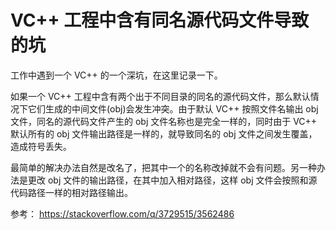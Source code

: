 VC++ 工程中含有同名源代码文件导致的坑
===============================

工作中遇到一个 VC++ 的一个深坑，在这里记录一下。

如果一个 VC++ 工程中含有两个出于不同目录的同名的源代码文件，那么默认情况下它们生成的中间文件(obj)会发生冲突。由于默认 VC++ 按照文件名输出 obj 文件，同名的源代码文件产生的 obj 文件名称也是完全一样的，同时由于 VC++ 默认所有的 obj 文件输出路径是一样的，就导致同名的 obj 文件之间发生覆盖，造成符号丢失。

最简单的解决办法自然是改名了，把其中一个的名称改掉就不会有问题。另一种办法是更改 obj 文件的输出路径，在其中加入相对路径，这样 obj 文件会按照和源代码路径一样的相对路径输出。

参考： https://stackoverflow.com/q/3729515/3562486
